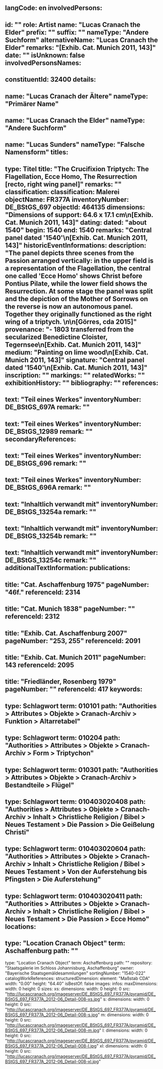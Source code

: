langCode: en
involvedPersons: 
 - 
   id: ""
  role: Artist
  name: "Lucas Cranach the Elder"
  prefix: ""
  suffix: ""
  nameType: "Andere Suchform"
  alternativeName: "Lucas Cranach the Elder"
  remarks: "[Exhib. Cat. Munich 2011, 143]"
  date: ""
  isUnknown: false
involvedPersonsNames: 
 - 
   constituentId: 32400
  details: 
   - 
   name: "Lucas Cranach der Ältere"
    nameType: "Primärer Name"
   - 
   name: "Lucas Cranach the Elder"
    nameType: "Andere Suchform"
   - 
   name: "Lucas Sunders"
    nameType: "Falsche Namensform"
titles: 
 - 
   type: Titel
  title: "The Crucifixion Triptych: The Flagellation, Ecce Homo, The Resurrection [recto, right wing panel]"
  remarks: ""
classification: 
 classification: Malerei
objectName: FR377A
inventoryNumber: DE_BStGS_697
objectId: 464135
dimensions: "Dimensions of support: 64.6 x 17.1 cm\n[Exhib. Cat. Munich 2011, 143]"
dating: 
 dated: "about 1540"
 begin: 1540
 end: 1540
 remarks: "Central panel dated '1540'\n[Exhib. Cat. Munich 2011, 143]"
 historicEventInformations: 
description: "The panel depicts three scenes from the Passion arranged vertically: in the upper field is a representation of the Flagellation, the central one called 'Ecce Homo' shows Christ before Pontius Pilate, while the lower field shows the Resurrection. At some stage the panel was split and the depiction of the Mother of Sorrows on the reverse is now an autonomous panel. Together they originally functioned as the right wing of a triptych. \n\n[Görres, cda 2015]"
provenance: "- 1803 transferred from the secularized Benedictine Cloister, Tegernsee\n[Exhib. Cat. Munich 2011, 143]"
medium: "Painting on lime wood\n[Exhib. Cat. Munich 2011, 143]"
signature: "Central panel dated '1540'\n[Exhib. Cat. Munich 2011, 143]"
inscription: ""
markings: ""
relatedWorks: ""
exhibitionHistory: ""
bibliography: ""
references: 
 - 
   text: "Teil eines Werkes"
  inventoryNumber: DE_BStGS_697A
  remark: ""
 - 
   text: "Teil eines Werkes"
  inventoryNumber: DE_BStGS_12989
  remark: ""
secondaryReferences: 
 - 
   text: "Teil eines Werkes"
  inventoryNumber: DE_BStGS_696
  remark: ""
 - 
   text: "Teil eines Werkes"
  inventoryNumber: DE_BStGS_696A
  remark: ""
 - 
   text: "Inhaltlich verwandt mit"
  inventoryNumber: DE_BStGS_13254a
  remark: ""
 - 
   text: "Inhaltlich verwandt mit"
  inventoryNumber: DE_BStGS_13254b
  remark: ""
 - 
   text: "Inhaltlich verwandt mit"
  inventoryNumber: DE_BStGS_13254c
  remark: ""
additionalTextInformation: 
publications: 
 - 
   title: "Cat. Aschaffenburg 1975"
  pageNumber: "46f."
  referenceId: 2314
 - 
   title: "Cat. Munich 1838"
  pageNumber: ""
  referenceId: 2312
 - 
   title: "Exhib. Cat. Aschaffenburg 2007"
  pageNumber: "253, 255"
  referenceId: 2091
 - 
   title: "Exhib. Cat. Munich 2011"
  pageNumber: 143
  referenceId: 2095
 - 
   title: "Friedländer, Rosenberg 1979"
  pageNumber: ""
  referenceId: 417
keywords: 
 - 
   type: Schlagwort
  term: 010101
  path: "Authorities > Attributes > Objekte > Cranach-Archiv > Funktion > Altarretabel"
 - 
   type: Schlagwort
  term: 010204
  path: "Authorities > Attributes > Objekte > Cranach-Archiv > Form > Triptychon"
 - 
   type: Schlagwort
  term: 010301
  path: "Authorities > Attributes > Objekte > Cranach-Archiv > Bestandteile > Flügel"
 - 
   type: Schlagwort
  term: 010403020408
  path: "Authorities > Attributes > Objekte > Cranach-Archiv > Inhalt > Christliche Religion / Bibel > Neues Testament > Die Passion > Die Geißelung Christi"
 - 
   type: Schlagwort
  term: 010403020604
  path: "Authorities > Attributes > Objekte > Cranach-Archiv > Inhalt > Christliche Religion / Bibel > Neues Testament > Von der Auferstehung bis Pfingsten > Die Auferstehung"
 - 
   type: Schlagwort
  term: 010403020411
  path: "Authorities > Attributes > Objekte > Cranach-Archiv > Inhalt > Christliche Religion / Bibel > Neues Testament > Die Passion > Ecce Homo"
locations: 
 - 
   type: "Location Cranach Object"
  term: Aschaffenburg
  path: ""
 - 
   type: "Location Cranach Object"
  term: Aschaffenburg
  path: ""
repository: "Staatsgalerie im Schloss Johannisburg, Aschaffenburg"
owner: "Bayerische Staatsgemäldesammlungen"
sortingNumber: "1540-022"
catalogWorkReferences: 
structuredDimension: 
 element: "Maßstab CDA"
 width: "0.00"
 height: "64.40"
isBestOf: false
images: 
 infos: 
  maxDimensions: 
   width: 0
   height: 0
 sizes: 
  xs: 
   dimensions: 
    width: 0
    height: 0
   src: "http://lucascranach.org/imageserver/DE_BStGS_697_FR377A/pyramid/DE_BStGS_697_FR377A_2012-06_Detail-008-xs.jpg"
  s: 
   dimensions: 
    width: 0
    height: 0
   src: "http://lucascranach.org/imageserver/DE_BStGS_697_FR377A/pyramid/DE_BStGS_697_FR377A_2012-06_Detail-008-s.jpg"
  m: 
   dimensions: 
    width: 0
    height: 0
   src: "http://lucascranach.org/imageserver/DE_BStGS_697_FR377A/pyramid/DE_BStGS_697_FR377A_2012-06_Detail-008-m.jpg"
  l: 
   dimensions: 
    width: 0
    height: 0
   src: "http://lucascranach.org/imageserver/DE_BStGS_697_FR377A/pyramid/DE_BStGS_697_FR377A_2012-06_Detail-008-l.jpg"
  xl: 
   dimensions: 
    width: 0
    height: 0
   src: "http://lucascranach.org/imageserver/DE_BStGS_697_FR377A/pyramid/DE_BStGS_697_FR377A_2012-06_Detail-008-xl.jpg"